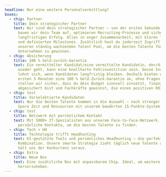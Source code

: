 ```yaml
---
headline: Nur eine weitere Personalvermittlung?
boxes:
  - chip: Partner
    title: Dein strategischer Partner
    text: Wir sind dein strategischer Partner – von der ersten Sekunde an. Gemeinsam
      bauen wir dein Team auf, optimieren Recruiting-Prozesse und sichern deinen
      langfristigen Erfolg. Alles in enger Zusammenarbeit, mit klaren Timelines
      und definierten Milestones. Zusätzlich hast du jederzeit Zugriff auf
      unseren ständig wachsenden Talent Pool, um die besten Talente für dein
      Unternehmen zu gewinnen.
  - chip: Absicherung
    title: 100 % Geld-zurück-Garantie
    text: Ein vermittelter Kandidat/eine vermittelte Kandidatin, der/die kurzzeitig
      wieder geht, kann eine knallharte Fehlinvestition sein. Deine Investition
      lohnt sich, wenn Kandidaten langfristig bleiben. Deshalb bieten wir in den
      ersten 3 Monaten eine 100 % Geld-Zurück-Garantie an, ohne Fragen. So
      stellen wir sicher, dass du dein Budget sinnvoll einsetzt, finanziell
      abgesichert bist und Fachkräfte gewinnst, die einen positiven ROI liefern.
  - chip: test
    title: Vorselektierte Kandidaten
    text: Nur die besten Talente kommen in die Auswahl – nach strenger Prüfung.
      Spare Zeit und Ressourcen mit unserem bewährten 15-Punkte-System.
  - chip: test
    title: Netzwerk mit persönlichem Kontakt
    text: Mit 5000+ IT-Spezialisten aus unserem Face-to-Face-Netzwerk. Wir nutzen
      persönliche Kontakte, um die besten Talente zu finden.
  - chip: Tech + HH
    title: Technologie trifft Headhunting
    text: KI-gestützte Tools und persönliches Headhunting – die perfekte
      Kombination. Unsere smarte Strategie zieht täglich neue Talente an und
      hält uns der Konkurrenz voraus.
  - chip: Extra
    title: Neue Box
    text: Eine zusätzliche Box mit anpassbarem Chip. Ideal, um weitere Vorteile
      hervorzuheben.
---
```

